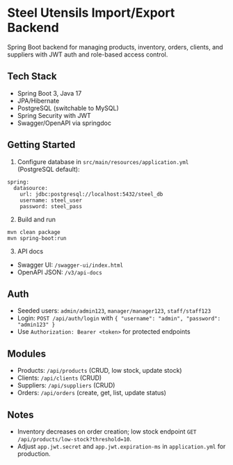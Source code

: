 # Steel Utensils Import/Export Backend

Spring Boot backend for managing products, inventory, orders, clients, and suppliers with JWT auth and role-based access control.

## Tech Stack
- Spring Boot 3, Java 17
- JPA/Hibernate
- PostgreSQL (switchable to MySQL)
- Spring Security with JWT
- Swagger/OpenAPI via springdoc

## Getting Started

1. Configure database in `src/main/resources/application.yml` (PostgreSQL default):
```
spring:
  datasource:
    url: jdbc:postgresql://localhost:5432/steel_db
    username: steel_user
    password: steel_pass
```

2. Build and run
```
mvn clean package
mvn spring-boot:run
```

3. API docs
- Swagger UI: `/swagger-ui/index.html`
- OpenAPI JSON: `/v3/api-docs`

## Auth
- Seeded users: `admin/admin123`, `manager/manager123`, `staff/staff123`
- Login: `POST /api/auth/login` with `{ "username": "admin", "password": "admin123" }`
- Use `Authorization: Bearer <token>` for protected endpoints

## Modules
- Products: `/api/products` (CRUD, low stock, update stock)
- Clients: `/api/clients` (CRUD)
- Suppliers: `/api/suppliers` (CRUD)
- Orders: `/api/orders` (create, get, list, update status)

## Notes
- Inventory decreases on order creation; low stock endpoint `GET /api/products/low-stock?threshold=10`.
- Adjust `app.jwt.secret` and `app.jwt.expiration-ms` in `application.yml` for production.






